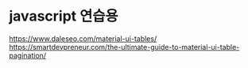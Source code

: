 ﻿# javascript 연습용
 https://www.daleseo.com/material-ui-tables/ <br>
 https://smartdevpreneur.com/the-ultimate-guide-to-material-ui-table-pagination/ 
